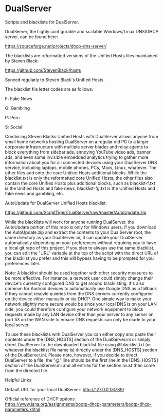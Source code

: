# DualServer
Scripts and blacklists for DualServer.

DualServer, the highly configurable and scalable Windows/Linux DNS/DHCP server, can be found here:

https://sourceforge.net/projects/dhcp-dns-server/

The blacklists are reformatted versions of the Unified Hosts files maintained by Steven Black:

https://github.com/StevenBlack/hosts

Synced regularly to Steven Black's Unified Hosts.

The blacklist file letter codes are as follows:

F: Fake News

G: Gambling

P: Porn

S: Social

Combining Steven Blacks Unified Hosts with DualServer allows anyone from small home networks hosting DualServer on a regular old PC to a larger corporate infrastructure with multiple server blades and relay agents to block everything from sidebar ads, annoying YouTube video ads, banner ads, and even some invisible embedded analytics trying to gather more information about you for all connected devices using your DualServer DNS service, including laptops, mobile phones, PCs, Macs, Linux, whatever. The other files add onto the core Unified Hosts additional blocks. While the blacklist.txt is only the reformatted core Unified Hosts, the other files also contain the core Unified Hosts plus additional blocks, such as blackist-f.txt is the Unified Hosts and fake news, blacklist-fg.txt is the Unified Hosts and fake news and gambling, etc.

AutoUpdate for DualServer Unified Hosts blacklist:

https://github.com/ScriptTiger/DualServer/raw/master/AutoUpdate.zip

While the blacklists will work for anyone running DualServer, the AutoUpdate portion of this repo is only for Windows users. If you download the AutoUpdate.zip and extract the contents to your DualServer root, the same directory as your DualServer.ini, it can update your DualServer automatically depending on your preferences without requiring you to have a local git repo of this project. If you plan to always use the same blacklist, you can edit the "URL" variable at the top of the script with the direct URL of the blacklist you prefer and this will bypass having to be prompted for you preferences later.

Note: A blacklist should be used together with other security measures to be more effective. For instance, a network user could simply change their device's currently configured DNS to get around blacklisting. It's also common for Android devices to automatically use Google DNS as a fallback if they cannot resovle quieries from the DNS servers currently configured on the device either manually or via DHCP. One simple way to make your network slightly more secure would be since your local DNS is on your LAN side, you could therefore configure your network equipment to block requests made by any LAN device other than your server to any server on port 53 on the WAN side to ensure DNS requests can only be made to your local server.

To use these blacklists with DualServer you can either copy and paste their contents under the [DNS_HOSTS] section of the DualServer.ini or simply direct DualServer to the downloaded blacklist file using @blacklist.txt (or whatever the blacklist file name is) directly under the [DNS_HOSTS] section of the DualServer.ini. Please note, however, if you decide to direct DualServer to a file, the "@" line should be the first line in the [DNS_HOSTS] section of the DualServer.ini and all entries for the section must then come from the directed file.

Helpful Links:

Default URL for your local DualServer: http://127.0.0.1:6789/

Official reference of DHCP options: https://www.iana.org/assignments/bootp-dhcp-parameters/bootp-dhcp-parameters.xhtml

